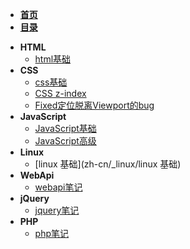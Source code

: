 - [**首页**](/)
- [**目录**](/README)
* **HTML**
	- [html基础](zh-cn/_html/html)
* **CSS**
	- [css基础](zh-cn/_css/css)
	- [CSS z-index](zh-cn/_css/CSS-z-index)
	- [Fixed定位脱离Viewport的bug](zh-cn/_css/Fixed定位脱离Viewport的bug)
* **JavaScript**
	- [JavaScript基础](zh-cn/_JavaScript/JavaScript基础)
	- [JavaScript高级](zh-cn/_JavaScript/JavaScript高级)
* **Linux**
	- [linux 基础](zh-cn/_linux/linux 基础)
* **WebApi**
	- [webapi笔记](zh-cn/_webApi/webapi笔记)
* **jQuery**
	- [jquery笔记](zh-cn/_jquery/jquery笔记)
* **PHP**
	- [php笔记](zh-cn/_php/php笔记)